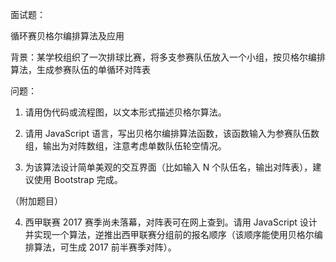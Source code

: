 面试题：

循环赛贝格尔编排算法及应用

背景：某学校组织了一次排球比赛，将多支参赛队伍放入一个小组，按贝格尔编排算法，生成参赛队伍的单循环对阵表

问题：

1. 请用伪代码或流程图，以文本形式描述贝格尔算法。

2. 请用 JavaScript 语言，写出贝格尔编排算法函数，该函数输入为参赛队伍数组，输出为对阵数组，注意考虑单数队伍轮空情况。

3. 为该算法设计简单美观的交互界面（比如输入 N 个队伍名，输出对阵表），建议使用 Bootstrap 完成。

（附加题目）

4. 西甲联赛 2017 赛季尚未落幕，对阵表可在网上查到。请用 JavaScript 设计并实现一个算法，逆推出西甲联赛分组前的报名顺序（该顺序能使用贝格尔编排算法，可生成 2017 前半赛季对阵）。